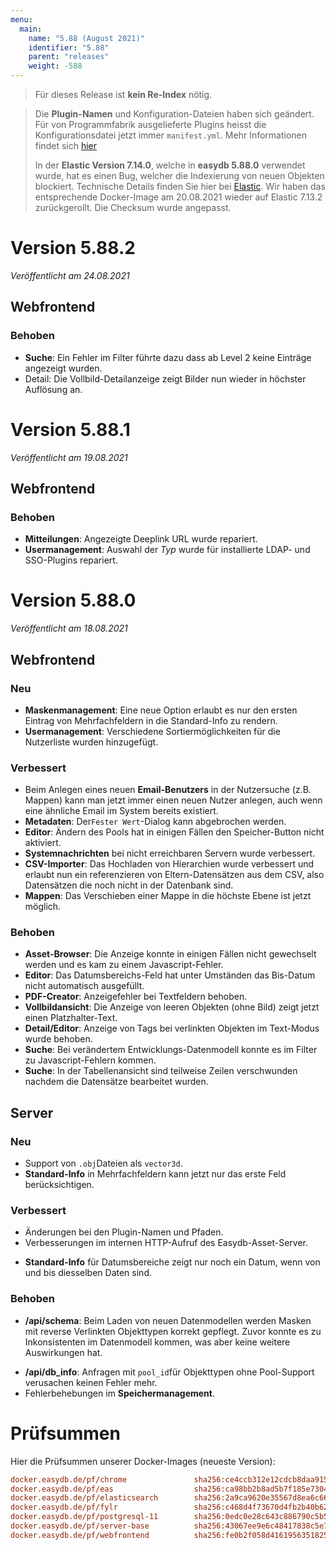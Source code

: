 ```yaml
---
menu:
  main:
    name: "5.88 (August 2021)"
    identifier: "5.88"
    parent: "releases"
    weight: -588
---
```


> Für dieses Release ist **kein Re-Index** nötig. 

> Die **Plugin-Namen** und Konfiguration-Dateien haben sich geändert. Für von Programmfabrik ausgelieferte Plugins heisst die Konfigurationsdatei jetzt immer `manifest.yml`. Mehr Informationen findet sich [hier](https://docs.easydb.de/en/technical/plugins/#plugin-definition)
>
> In der **Elastic Version 7.14.0**, welche in **easydb 5.88.0** verwendet wurde, hat es einen Bug, welcher die Indexierung von neuen Objekten blockiert. Technische Details finden Sie hier bei [Elastic](https://discuss.elastic.co/t/cannot-copy-field-to-fields-copy-to-currently-only-works-for-value-type-fields-not-objects/280429). Wir haben das entsprechende Docker-Image am 20.08.2021 wieder auf Elastic 7.13.2 zurückgerollt. Die Checksum wurde angepasst.

# Version 5.88.2

*Veröffentlicht am 24.08.2021*

## Webfrontend

### Behoben

* **Suche**: Ein Fehler im Filter führte dazu dass ab Level 2 keine Einträge angezeigt wurden.
* Detail: Die Vollbild-Detailanzeige zeigt Bilder nun wieder in höchster Auflösung an. 

# Version 5.88.1

*Veröffentlicht am 19.08.2021*

## Webfrontend

### Behoben

- **Mitteilungen**: Angezeigte Deeplink URL wurde repariert.
- **Usermanagement**: Auswahl der *Typ* wurde für installierte LDAP- und SSO-Plugins repariert.

# Version 5.88.0

*Veröffentlicht am 18.08.2021*

## Webfrontend

### Neu

* **Maskenmanagement**: Eine neue Option erlaubt es nur den ersten Eintrag von Mehrfachfeldern in die Standard-Info zu rendern.
* **Usermanagement**: Verschiedene Sortiermöglichkeiten für die Nutzerliste wurden hinzugefügt.

### Verbessert

* Beim Anlegen eines neuen **Email-Benutzers** in der Nutzersuche (z.B. Mappen) kann man jetzt immer einen neuen Nutzer anlegen, auch wenn eine ähnliche Email im System bereits existiert.
* **Metadaten**: Der`Fester Wert`-Dialog kann abgebrochen werden.
* **Editor**: Ändern des Pools hat in einigen Fällen den Speicher-Button nicht aktiviert.
* **Systemnachrichten** bei nicht erreichbaren Servern wurde verbessert.
* **CSV-Importer**: Das Hochladen von Hierarchien wurde verbessert und erlaubt nun ein referenzieren von Eltern-Datensätzen aus dem CSV, also Datensätzen die noch nicht in der Datenbank sind.
* **Mappen**: Das Verschieben einer Mappe in die höchste Ebene ist jetzt möglich.

### Behoben

* **Asset-Browser**: Die Anzeige konnte in einigen Fällen nicht gewechselt werden und es kam zu einem Javascript-Fehler.
* **Editor**: Das Datumsbereichs-Feld hat unter Umständen das Bis-Datum nicht automatisch ausgefüllt.
* **PDF-Creator**: Anzeigefehler bei Textfeldern behoben.
* **Vollbildansicht**: Die Anzeige von leeren Objekten (ohne Bild) zeigt jetzt einen Platzhalter-Text.
* **Detail/Editor**: Anzeige von Tags bei verlinkten Objekten im Text-Modus wurde behoben.
* **Suche**: Bei verändertem Entwicklungs-Datenmodell konnte es im Filter zu Javascript-Fehlern kommen.
* **Suche**: In der Tabellenansicht sind teilweise Zeilen verschwunden nachdem die Datensätze bearbeitet wurden.

## Server

### Neu

- Support von `.obj`Dateien als `vector3d`.
- **Standard-Info** in Mehrfachfeldern kann jetzt nur das erste Feld berücksichtigen.

### Verbessert

* Änderungen bei den Plugin-Namen und Pfaden.
* Verbesserungen im internen HTTP-Aufruf des Easydb-Asset-Server.

- **Standard-Info** für Datumsbereiche zeigt nur noch ein Datum, wenn von und bis diesselben Daten sind.

### Behoben

* **/api/schema**: Beim Laden von neuen Datenmodellen werden Masken mit reverse Verlinkten Objekttypen korrekt gepflegt. Zuvor konnte es zu Inkonsistenten im Datenmodell kommen, was aber keine weitere Auswirkungen hat.

- **/api/db_info**: Anfragen mit `pool_id`für Objekttypen ohne Pool-Support verusachen keinen Fehler mehr.
- Fehlerbehebungen im **Speichermanagement**.

# Prüfsummen

Hier die Prüfsummen unserer Docker-Images (neueste Version): 

```ini
docker.easydb.de/pf/chrome               sha256:ce4ccb312e12cdcb8daa9151e80081738b2612b1c109ecdcb39519e3f367c6ec
docker.easydb.de/pf/eas                  sha256:ca98bb2b8ad5b7f185e730446752153dfc5fac0b8bae5e06326aa41b66b794b4
docker.easydb.de/pf/elasticsearch        sha256:2a9ca9620e35567d8ea6c666055e4377ca556d16b0a619f2198d9cc9fe9bc526
docker.easydb.de/pf/fylr                 sha256:c468d4f73670d4fb2b40b62290c3a680ba83ed611b5991102c940c15013d7272
docker.easydb.de/pf/postgresql-11        sha256:0edc0e28c643c886790c5b5d84ab224e4950edaad3b4d27dda04fa875c0f6ce1
docker.easydb.de/pf/server-base          sha256:43067ee9e6c48417838c5e7c88cbff934f860fc9d7fc64bb8d3748a85f19358f
docker.easydb.de/pf/webfrontend          sha256:fe0b2f058d4161956351825e487bf38d38b4f0fb5ad56f7123b30095f0d952e8
```

